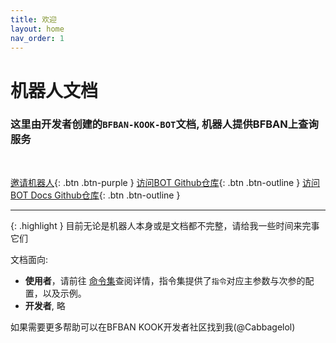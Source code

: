 ```yaml
---
title: 欢迎
layout: home
nav_order: 1
---
```

# 机器人文档

### 这里由开发者创建的`BFBAN-KOOK-BOT`文档, 机器人提供BFBAN上查询服务

<br>

[邀请机器人](join){: .btn .btn-purple }
[访问BOT Github仓库](https://github.com/BFBAN/kook-bot){: .btn .btn-outline }
[访问BOT Docs Github仓库](https://github.com/cabbagelol/kook-bot-docs){: .btn .btn-outline }

---

{: .highlight }
目前无论是机器人本身或是文档都不完整，请给我一些时间来完事它们

文档面向:

- **使用者**，请前往 [命令集](command)查阅详情，指令集提供了`指令`对应主参数与次参的配置，以及示例。
- **开发者**, 略

如果需要更多帮助可以在BFBAN KOOK开发者社区找到我(@Cabbagelol)
